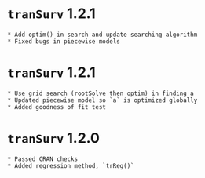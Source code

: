 # `tranSurv` 1.2.1
  	* Add optim() in search and update searching algorithm
	* Fixed bugs in piecewise models
# `tranSurv` 1.2.1
  	* Use grid search (rootSolve then optim) in finding a
  	* Updated piecewise model so `a` is optimized globally
  	* Added goodness of fit test
# `tranSurv` 1.2.0
	* Passed CRAN checks
	* Added regression method, `trReg()`